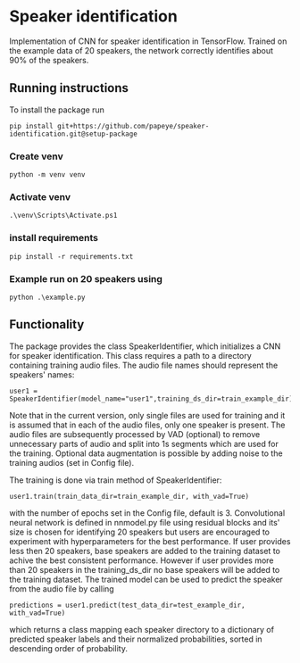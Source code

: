 # Speaker identification

Implementation of CNN for speaker identification in TensorFlow. Trained on the example data of 20 speakers, the network correctly identifies about 90% of the speakers. 

## Running instructions

To install the package run
```
pip install git+https://github.com/papeye/speaker-identification.git@setup-package
```

### Create venv
```
python -m venv venv
```

### Activate venv
```
.\venv\Scripts\Activate.ps1
```

### install requirements
```
pip install -r requirements.txt
```
### Example run on 20 speakers using 
```
python .\example.py
```

## Functionality

The package provides the class SpeakerIdentifier, which initializes a CNN for speaker identification. This class requires a path to a directory containing training audio files. The audio file names should represent the speakers' names:
```
user1 = SpeakerIdentifier(model_name="user1",training_ds_dir=train_example_dir)
```

 Note that in the current version, only single files are used for training and it is assumed that in each of the audio files, only one speaker is present. The audio files are subsequently processed by VAD (optional) to remove unnecessary parts of audio and split into 1s segments which are used for the training. Optional data augmentation is possible by adding noise to the training audios (set in Config file).

The training is done via train method of SpeakerIdentifier:
```
user1.train(train_data_dir=train_example_dir, with_vad=True)
```
with the number of epochs set in the Config file, default is 3. Convolutional neural network is defined in nnmodel.py file using residual blocks and its' size is chosen for identifying 20 speakers but users are encouraged to experiment with hyperparameters for the best performance. If user provides less then 20 speakers, base speakers are added to the training dataset to achive the best consistent performance. However if user provides more than 20 speakers in the training_ds_dir no base speakers will be added to the training dataset. The trained model can be used to predict the speaker from the audio file by calling

```
predictions = user1.predict(test_data_dir=test_example_dir, with_vad=True)
```

which returns a class mapping each speaker directory to a dictionary of predicted speaker labels and their normalized probabilities, sorted in descending order of probability. 

